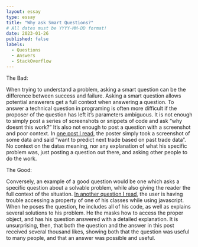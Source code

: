 ```yaml
---
layout: essay
type: essay
title: "Why ask Smart Questions?"
# All dates must be YYYY-MM-DD format!
date: 2023-01-26
published: false
labels:
  - Questions
  - Answers
  - StackOverflow
---
```



The Bad:

When trying to understand a problem, asking a smart question can be the difference between success and failure. Asking a smart question allows potential answerers get a full context when answering a question. To answer a technical question in programing is often more difficult if the proposer of the question has left it’s parameters ambiguous. It is not enough to simply post a series of screenshots or snippets of code and ask “why doesnt this work?” It’s also not enough to post a question with a screenshot and poor context. In [one post I read](https://stackoverflow.com/questions/75254669/how-to-predict-next-trade-based-on-past-trade-history), the poster simply took a screenshot of some data and said “want to predict next trade based on past trade data”. No context on the datas meaning, nor any explanation of what his specific problem was, just posting a question out there, and asking other people to do the work.

The Good:

Conversely, an example of a good question would be one which asks a specific question about a solvable problem, while also giving the reader the full context of the situation. [In another question I read](https://stackoverflow.com/questions/20279484/how-to-access-the-correct-this-inside-a-callback), the user is having trouble accessing a property of one of his classes while using javascript. When he poses the question, he includes all of his code, as well as explains several solutions to his problem. He the masks how to access the proper object, and has his question answered with a detailed explanation. It is unsurprising, then, that both the question and the answer in this post received several thousand likes, showing both that the question was useful to many people, and that an answer was possible and useful. 


